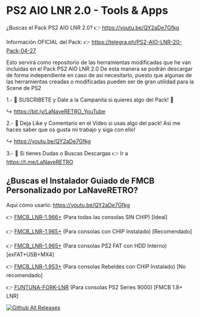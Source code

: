 # PS2 AIO LNR 2.0 - Tools & Apps

¿Buscas el Pack PS2 AIO LNR 2.0? 
👉 https://youtu.be/QY2aDe7Gfkg 

Información OFICIAL del Pack: 
👉 https://telegra.ph/PS2-AIO-LNR-20-Pack-04-27

Esto servirá como repositorio de las herramientas modificadas que he van incluidas en el Pack PS2 AIO LNR 2.0
De esta manera se podrán descargar de forma independiente en caso de así necesitarlo, puesto que algunas de 
las herramientas creadas o modificadas pueden ser de gran utilidad para la Scene de PS2

1.- 🚩 SUSCRIBETE y Dale a la Campanita si quieres algo del Pack! 🔔 

↪️ https://bit.ly/LaNaveRETRO_YouTube

2.- 📲 Deja Like y Comentario en el Vídeo si usas algo del pack! Así me haces saber que os gusta mi trabajo y siga con ello!

↪️ https://youtu.be/QY2aDe7Gfkg

3.- 📲 Si tienes Dudas o Buscas Descargas 👉 Ir a https://t.me/LaNaveRETRO


## **¿Buscas el Instalador Guiado de FMCB Personalizado por LaNaveRETRO?**

Aquí cómo usarlo: https://youtu.be/QY2aDe7Gfkg 

👉 [FMCB_LNR-1.966+](https://github.com/PaPer-DJ/PS2-AIO-LNR-2.0/releases/download/Rev.04/_FMCB_LNR-1.966+.zip) (Para todas las consolas SIN CHIP) [Ideal]

👉 [FMCB_LNR-1.965+](https://github.com/PaPer-DJ/PS2-AIO-LNR-2.0/releases/download/Rev.04/_FMCB_LNR-1.965+.zip) (Para consolas con CHIP Instalado) [Recomendado]

👉 [FMCB_LNR-1.965+](https://github.com/PaPer-DJ/PS2-AIO-LNR-2.0/releases/download/Rev.04/_FMCB_LNR-1.965+HDD-exFat.zip) (Para consolas PS2 FAT con HDD Interno) [exFAT+USB+MX4]

👉 [FMCB_LNR-1.953+](https://github.com/PaPer-DJ/PS2-AIO-LNR-2.0/releases/download/Rev.04/_FMCB_LNR-1.953+.zip) (Para consolas Rebeldes con CHIP Instalado) [No recomendado]

👉 [FUNTUNA-FORK-LNR](https://github.com/PaPer-DJ/PS2-AIO-LNR-2.0/releases/download/Rev.04/_FUNTUNA-FORK-LNR.zip) (Para consolas PS2 Series 9000) [FMCB 1.8+ LNR]

[![Github All Releases](https://img.shields.io/github/downloads/PaPer-DJ/PS2-AIO-LNR-2.0/total.svg)]()
